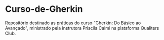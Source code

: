 # Curso-de-Gherkin
 Repositório destinado as práticas do curso "Gherkin: Do Básico ao Avançado", ministrado pela instrutora Priscila Caimi na plataforma Qualiters Club.
